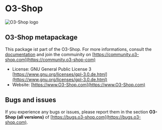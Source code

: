 # O3-Shop

![O3-Shop logo](https://gitlab.o3-shop.com/o3/o3-documentation/-/raw/main/source/assets/logo.png "O3-Shop")

## O3-Shop metapackage

This package ist part of the O3-Shop. For more informations, consult the [documentation](https://docs.o3-shop.com) and join the commuinity on [https://community.o3-shop.com](https://community.o3-shop-com)

- License: GNU General Public License 3 [https://www.gnu.org/licenses/gpl-3.0.de.html](https://www.gnu.org/licenses/gpl-3.0.de.html)
- Website: [https://www.O3-Shop.com](https://www.O3-Shop.com)

## Bugs and issues

If you experience any bugs or issues, please report them in the section **O3-Shop (all versions)** of [https://bugs.o3-shop.com](https://bugs.o3-shop.com).

